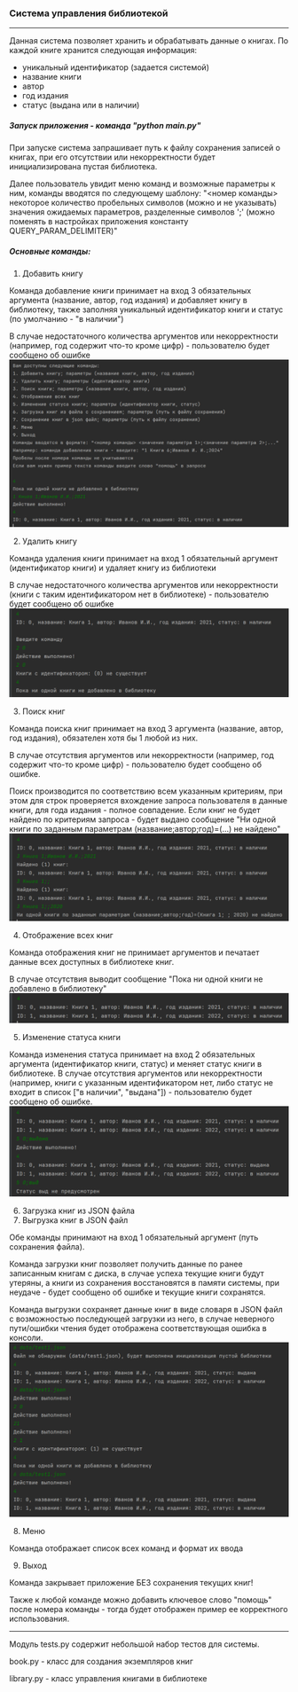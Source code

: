 ### Система управления библиотекой

---

Данная система позволяет хранить и обрабатывать данные о книгах. 
По каждой книге хранится следующая информация:
- уникальный идентификатор (задается системой)
- название книги
- автор
- год издания
- статус (выдана или в наличии)

##### Запуск приложения - команда "python main.py"

При запуске система запрашивает путь к файлу сохранения записей о книгах, 
при его отсутствии или некорректности будет инициализирована пустая библиотека.

Далее пользователь увидит меню команд и возможные параметры к ним, команды вводятся по следующему шаблону:
"<номер команды> некоторое количество пробельных символов (можно и не указывать) значения ожидаемых параметров, разделенные символов ';' (можно поменять в настройках приложения константу QUERY_PARAM_DELIMITER)"

##### Основные команды:
1. Добавить книгу

Команда добавление книги принимает на вход 3 обязательных аргумента (название, автор, год издания) и добавляет книгу в библиотеку, также заполняя уникальный идентификатор книги и статус (по умолчанию - "в наличии") 

В случае недостаточного количества аргументов или некорректности (например, год содержит что-то кроме цифр) - пользователю будет сообщено об ошибке
![AddBook](docs/add_book.png)


2. Удалить книгу

Команда удаления книги принимает на вход 1 обязательный аргумент (идентификатор книги) и удаляет книгу из библиотеки

В случае недостаточного количества аргументов или некорректности (книги с таким идентификатором нет в библиотеке) - пользователю будет сообщено об ошибке
![AddBook](docs/delete_book.png)


3. Поиск книг

Команда поиска книг принимает на вход 3 аргумента (название, автор, год издания), обязателен хотя бы 1 любой из них.

В случае отсутствия аргументов или некорректности (например, год содержит что-то кроме цифр) - пользователю будет сообщено об ошибке.

Поиск производится по соответствию всем указанным критериям, при этом для строк проверяется вхождение запроса пользователя в данные книги, для года издания - полное совпадение.
Если книг не будет найдено по критериям запроса - будет выдано сообщение "Ни одной книги по заданным параметрам (название;автор;год)=(...) не найдено"
![AddBook](docs/search_book.png)


4. Отображение всех книг

Команда отображения книг не принимает аргументов и печатает данные всех доступных в библиотеке книг.

В случае отсутствия выводит сообщение "Пока ни одной книги не добавлено в библиотеку"
![AddBook](docs/get_all_books.png)

5. Изменение статуса книги

Команда изменения статуса принимает на вход 2 обязательных аргумента (идентификатор книги, статус) и меняет статус книги в библиотеке.
В случае отсутствия аргументов или некорректности (например, книги с указанным идентификатором нет, либо статус не входит в список ["в наличии", "выдана"]) - пользователю будет сообщено об ошибке.
![AddBook](docs/change_status.png)

6. Загрузка книг из JSON файла
7. Выгрузка книг в JSON файл

Обе команды принимают на вход 1 обязательный аргумент (путь сохранения файла).

Команда загрузки книг позволяет получить данные по ранее записанным книгам с диска, в случае успеха текущие книги будут утеряны, а книги из сохранения восстановятся в памяти системы, при неудаче - будет сообщено об ошибке и текущие книги сохранятся.

Команда выгрузки сохраняет данные книг в виде словаря в JSON файл с возможностью последующей загрузки из него, в случае неверного пути/ошибки чтения будет отображена соответствующая ошибка в консоли.
![AddBook](docs/save_and_load.png)

8. Меню

Команда отображает список всех команд и формат их ввода

9. Выход

Команда закрывает приложение БЕЗ сохранения текущих книг!

Также к любой команде можно добавить ключевое слово "помощь" после номера команды - тогда будет отображен пример ее корректного использования.

---
Модуль tests.py содержит небольшой набор тестов для системы.

book.py - класс для создания экземпляров книг

library.py - класс управления книгами в библиотеке